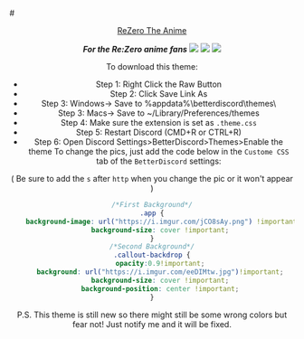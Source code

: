 #<DIV ALIGN=CENTER><a href="https://github.com/CurimuChizu/ReZero-The-Anime/blob/master/ReZero.theme.css">ReZero The Anime</a></div>
<DIV ALIGN=CENTER><b><i>For the Re:Zero anime fans</i></b>
<img src="http://i.imgur.com/rthaufN.jpg"/>
<img src="http://i.imgur.com/QhU9gvh.jpg"/>
<img src="http://i.imgur.com/ng5Kmpt.gif"/>

To download this theme:
+ Step 1: Right Click the Raw Button
+ Step 2: Click Save Link As 
+ Step 3: Windows-> Save to %appdata%\betterdiscord\themes\ 
+ Step 3: Macs-> Save to ~/Library/Preferences/themes 
+ Step 4: Make sure the extension is set as `.theme.css`
+ Step 5: Restart Discord (CMD+R or CTRL+R)
+ Step 6: Open Discord Settings>BetterDiscord>Themes>Enable the theme
To change the pics, just add the code below in the `Custome CSS` tab of the `BetterDiscord` settings:

( Be sure to add the `s` after `http` when you change the pic or it won't appear )
```css
/*First Background*/
.app {
    background-image: url("https://i.imgur.com/jCO8sAy.png") !important;
    background-size: cover !important;
}
/*Second Background*/
.callout-backdrop {
    opacity:0.9!important;
    background: url("https://i.imgur.com/eeDIMtw.jpg")!important;
    background-size: cover !important;
    background-position: center !important;
}
```
P.S. This theme is still new so there might still be some wrong colors but fear not! Just notify me and it will be fixed.
